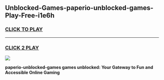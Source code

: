 
## Unblocked-Games-paperio-unblocked-games-Play-Free-i1e6h
<h3>
<a href="https://premium76.site?title=paperio-unblocked-games&ref=19M">CLICK TO PLAY</a></h3>
<hr>

<h3>
<a href="https://premium76.site?title=paperio-unblocked-games&ref=19M">CLICK 2 PLAY</a>
  
</h3>

<a href="https://premium76.site?title=paperio-unblocked-games&ref=19M"><img src="https://clearcache.store/games.png"></a>


**paperio-unblocked-games games unblocked: Your Gateway to Fun and Accessible Online Gaming**
